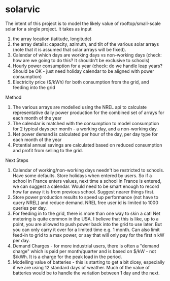 # solarvic
The intent of this project is to model the likely value of rooftop/small-scale solar for a single project.
It takes as input 
1. the array location (latitude, longitude) 
2. the array details: capacity, azimuth, and tilt  of the various solar arrays (note that it is assumed that solar arrays will be fixed).
3. Calendar of which days are working days vs non-working days (check: how are we going to do this? It shouldn't be exclusive to schools)
4. Hourly power consumption for a year (check: do we handle leap years? Should be OK - just need holiday calendar to be aligned with power consumption)
5. Electricity price ($/kWh) for both consumption from the grid, and feeding into the grid 

Method
1. The various arrays are modelled using the NREL api to calculate representative daily power production for the combined set of arrays for each month of the year
2. The calendar is matched with the consumption to model consumption for 2 typical days per month - a working day, and a non-working day.
3. Net power demand is calculated per hour of the day, per day type for each month of the year
4. Potential annual savings are calculated based on reduced consumption and profit from selling to the grid.

Next Steps
1. Calendar of working/non-working days needn't be restricted to schools. Have some defaults. Store holidays when entered by users. So if a school in France enters values, next time a school in France is entered, we can suggest a calendar. Would need to be smart enough to record how far away it is from previous school. Suggest nearer things first.
2. Store power production results to speed up performance (not have to query NREL) and reduce demand. NREL free user id is limited to 1000 queries per day.
3. For feeding in to the grid, there is more than one way to skin a cat! Net metering is quite common in the USA. I believe that this is like, up to a point, you are allowed to push power back into the grid to use later. But you can only carry it over for a limited time e.g. 1 month. Can also limit feed-in to grid to a max power, or say that will only pay for the first n kW per day.
4. Demand Charges - for more industrial users, there is often a "demand charge" which is paid per month/quarter and is based on $/kW - not $/kWh. It is a charge for the peak load in the period.
5. Modelling value of batteries - this is starting to get a bit dicey, especially if we are using 12 standard days of weather. Much of the value of batteries would be to handle the variation between 1 day and the next.
